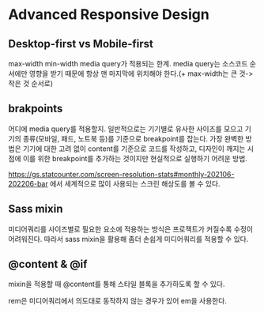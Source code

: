 # Advanced Responsive Design

## Desktop-first vs Mobile-first
max-width min-width media query가 적용되는 한계. media query는 소스코드 순서에만 영향을 받기 때문에 항상 맨 마지막에 위치해야 한다.(+ max-width는 큰 것->작은 것 순서로)

## brakpoints
어디에 media query를 적용할지. 
일반적으로는 기기별로 유사한 사이즈를 모으고 기기의 종류(모바일, 패드, 노트북 등)를 기준으로 breakpoint를 잡는다. 가장 완벽한 방법은 기기에 대한 고려 없이 content를 기준으로 코드를 작성하고, 디자인이 깨지는 시점에 이를 위한 breakpoint를 추가하는 것이지만 현실적으로 실행하기 어려운 방법.  

https://gs.statcounter.com/screen-resolution-stats#monthly-202106-202206-bar 에서 세계적으로 많이 사용되는 스크린 해상도를 볼 수 있다.

## Sass mixin
미디어쿼리를 사이즈별로 필요한 요소에 적용하는 방식은 프로젝트가 커질수록 수정이 어려워진다. 따라서 sass mixin을 활용해 좀더 손쉽게 미디어쿼리를 적용할 수 있다.

## @content & @if
mixin을 적용할 때 @content를 통해 스타일 블록을 추가하도록 할 수 있다.

rem은 미디어쿼리에서 의도대로 동작하지 않는 경우가 있어 em을 사용한다.

## 